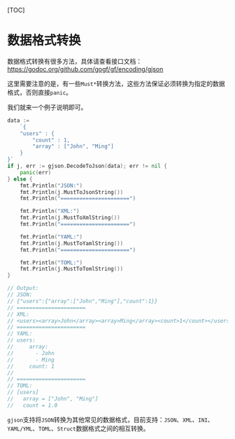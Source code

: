 [TOC]


# 数据格式转换

数据格式转换有很多方法，具体请查看接口文档：https://godoc.org/github.com/gogf/gf/encoding/gjson

这里需要注意的是，有一些`Must*`转换方法，这些方法保证必须转换为指定的数据格式，否则直接`panic`。


我们就来一个例子说明即可。

```go
data :=
    `{
    "users" : {
        "count" : 1,
        "array" : ["John", "Ming"]
    }
}`
if j, err := gjson.DecodeToJson(data); err != nil {
    panic(err)
} else {
    fmt.Println("JSON:")
    fmt.Println(j.MustToJsonString())
    fmt.Println("======================")

    fmt.Println("XML:")
    fmt.Println(j.MustToXmlString())
    fmt.Println("======================")

    fmt.Println("YAML:")
    fmt.Println(j.MustToYamlString())
    fmt.Println("======================")

    fmt.Println("TOML:")
    fmt.Println(j.MustToTomlString())
}

// Output:
// JSON:
// {"users":{"array":["John","Ming"],"count":1}}
// ======================
// XML:
// <users><array>John</array><array>Ming</array><count>1</count></users>
// ======================
// YAML:
// users:
//     array:
//       - John
//       - Ming
//     count: 1
//
// ======================
// TOML:
// [users]
//   array = ["John", "Ming"]
//   count = 1.0
```
`gjson`支持将`JSON`转换为其他常见的数据格式，目前支持：`JSON`、`XML`、`INI`、`YAML/YML`、`TOML`、`Struct`数据格式之间的相互转换。
